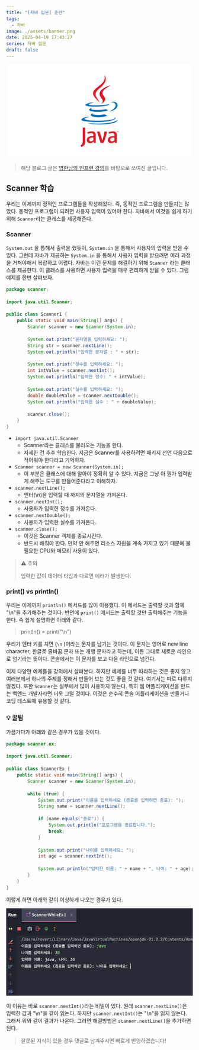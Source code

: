 ```yaml
---
title: "[자바 입문] 훈련"
tags:
  - 자바
image: ./assets/banner.png
date: 2025-04-19 17:43:27
series: 자바 입문
draft: false
---
```


![배너 이미지](./assets/banner.png)

> 해당 블로그 글은 [영한님의 인프런 강의](https://inf.run/WUc1V)를 바탕으로 쓰여진 글입니다.

## Scanner 학습

우리는 이제까지 정적인 프로그램들을 작성해왔다. 즉, 동적인 프로그램을 만들지는 않았다. 동적인 프로그램이 되려면 사용자 입력이 있어야 한다. 자바에서 이것을 쉽게 하기 위해 `Scanner`라는 클래스를 제공해준다.

### Scanner

`System.out` 을 통해서 출력을 했듯이, `System.in` 을 통해서 사용자의 입력을 받을 수 있다. 그런데 자바가 제공하는 `System.in` 을 통해서 사용자 입력을 받으려면 여러 과정을 거쳐야해서 복잡하고 어렵다. 자바는 이런 문제를 해결하기 위해 `Scanner` 라는 클래스를 제공한다. 이 클래스를 사용하면 사용자 입력을 매우 편리하게 받을 수 있다. 그럼 예제를 한번 살펴보자.

``` java
package scanner;

import java.util.Scanner;

public class Scanner1 {
    public static void main(String[] args) {
        Scanner scanner = new Scanner(System.in);

        System.out.print("문자열을 입력하세요: ");
        String str = scanner.nextLine();
        System.out.println("입력한 문자열 : " + str);

        System.out.print("정수를 입력하세요: ");
        int intValue = scanner.nextInt();
        System.out.println("입력한 정수: " + intValue);

        System.out.print("실수를 입력하세요: ");
        double doubleValue = scanner.nextDouble();
        System.out.println("입력한 실수 : " + doubleValue);

        scanner.close();
    }
}
```

- `import java.util.Scanner`
    - Scanner라는 클래스를 불러오는 기능을 한다.
    - 자세한 건 추후 학습한다. 지금은 Scanner를 사용하려면 패키지 선언 다음으로 적어줘야 한다라고 기억하자.
- `Scanner scanner = new Scanner(System.in);`
    - 이 부분은 클래스에 대해 알아야 정확히 알 수 있다. 지금은 그냥 아 뭔가 입력받게 해주는 도구를 만들어준다라고 이해하자.
- `scanner.nextLine();`
    - 엔터(\n)을 입력할 때 까지의 문자열을 가져온다.
- `scanner.nextInt();`
    - 사용자가 입력한 정수를 가져온다.
- `scanner.nextDouble();`
    - 사용자가 입력한 실수를 가져온다.
- `scanner.close();`
    - 이것은 Scanner 객체를 종료시킨다.
    - 반드시 해줘야 한다. 만약 안 해주면 리소스 자원을 계속 가지고 있기 때문에 불필요한 CPU와 메모리 사용이 있다.

> ⚠️ 주의
>
> 입력한 값이 데이터 타입과 다르면 에러가 발생한다.

### print() vs println()

우리는 이제까지 `println()` 메서드를 많이 이용했다. 이 메서드는 출력할 것과 함께 "\n"을 추가해주는 것이다. 반면에 `print()` 메서드는 출력할 것만 출력해주는 기능을 한다. 즉 쉽게 설명하면 아래와 같다.

> println() = print("\n")

우리가 엔터 키를 치면 (`\n` )이라는 문자를 남기는 것이다.
이 문자는 영어로 new line character, 한글로 줄바꿈 문자 또는 개행 문자라고 하는데, 이름 그대로 새로운 라인으로
넘기라는 뜻이다. 콘솔에서는 이 문자를 보고 다음 라인으로 넘긴다.

이제 다양한 예제들을 강의에서 살펴본다. 하지만 예제를 너무 따라하는 것은 좋지 않고 여러분께서 하나의 주제를 정해서 만들어 보는 것도 좋을 것 같다. 여기서는 따로 다루지 않겠다. 또한 `Scanner`는 실무에서 많이 사용하지 않는다. 특히 웹 어플리케이션을 만드는 백엔드 개발자라면 더욱 그럴 것이다. 이것은 순수히 콘솔 어플리케이션을 만들거나 코딩 테스트때 유용할 것 같다.

### 💡 꿀팁

가끔가다가 아래와 같은 경우가 있을 것이다.

``` java
package scanner.ex;

import java.util.Scanner;

public class ScannerEx {
    public static void main(String[] args) {
        Scanner scanner = new Scanner(System.in);

        while (true) {
            System.out.print("이름을 입력하세요 (종료를 입력하면 종료): ");
            String name = scanner.nextLine();

            if (name.equals("종료")) {
                System.out.println("프로그램을 종료합니다.");
                break;
            }

            System.out.print("나이를 입력하세요: ");
            int age = scanner.nextInt();

            System.out.println("입력한 이름: " + name + ", 나이: " + age);
        }
    }
}
```

이렇게 하면 아래와 같이 이상하게 나오는 경우가 있다.

![image1](./assets/01.png)

이 이유는 바로 `scanner.nextInt()`라는 비밀이 있다. 원래 `scanner.nextLine()`은 입력한 값과 "\n"을 같이 읽는다. 하지만 `scanner.nextInt()`는 "\n"을 읽지 않는다. 그래서 위와 같이 결과가 나온다. 그러면 해결방법은 `scanner.nextLine()`을 추가하면 된다.

> 잘못된 지식이 있을 경우 댓글로 남겨주시면 빠르게 반영하겠습니다!